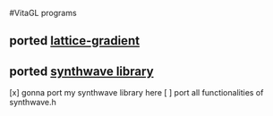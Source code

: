 #VitaGL programs


## ported [lattice-gradient]()

## ported [synthwave library]()

[x] gonna port my synthwave library here
[ ] port all functionalities of synthwave.h
